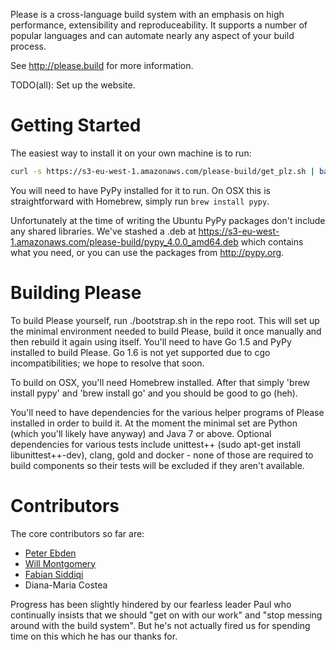 Please is a cross-language build system with an emphasis on
high performance, extensibility and reproduceability.
It supports a number of popular languages and can automate
nearly any aspect of your build process.

See http://please.build for more information.

TODO(all): Set up the website.


Getting Started
===============

The easiest way to install it on your own machine is to run:
```bash
curl -s https://s3-eu-west-1.amazonaws.com/please-build/get_plz.sh | bash
```
You will need to have PyPy installed for it to run. On OSX this is
straightforward with Homebrew, simply run `brew install pypy`.

Unfortunately at the time of writing the Ubuntu PyPy packages don't
include any shared libraries. We've stashed a .deb at
https://s3-eu-west-1.amazonaws.com/please-build/pypy_4.0.0_amd64.deb
which contains what you need, or you can use the packages from
http://pypy.org.


Building Please
===============

To build Please yourself, run ./bootstrap.sh in the repo root.
This will set up the minimal environment needed to build Please,
build it once manually and then rebuild it again using itself.
You'll need to have Go 1.5 and PyPy installed to build Please.
Go 1.6 is not yet supported due to cgo incompatibilities; we hope
to resolve that soon.

To build on OSX, you'll need Homebrew installed. After that simply
'brew install pypy' and 'brew install go' and you should be good to go (heh).

You'll need to have dependencies for the various helper programs
of Please installed in order to build it. At the moment the minimal
set are Python (which you'll likely have anyway) and Java 7 or above.
Optional dependencies for various tests include unittest++
(sudo apt-get install libunittest++-dev), clang, gold and docker - none
of those are required to build components so their tests will be excluded
if they aren't available.


Contributors
============

The core contributors so far are:
 * [Peter Ebden](https://github.com/peterebden)
 * [Will Montgomery](https://github.com/csdigi)
 * [Fabian Siddiqi](https://github.com/FS89)
 * Diana-Maria Costea

Progress has been slightly hindered by our fearless leader Paul
who continually insists that we should "get on with our work" and
"stop messing around with the build system". But he's not actually
fired us for spending time on this which he has our thanks for.